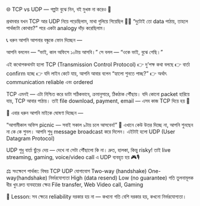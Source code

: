 🌐 TCP vs UDP — গল্পটা বুঝে নিন, বই মুখস্ত না করেও 🧠

প্রথমবার যখন TCP আর UDP নিয়ে পড়েছিলাম, মাথা গুলিয়ে গিয়েছিল 😵‍💫
“দুটোই তো data পাঠায়, তাহলে পার্থক্যটা কোথায়?”
পরে একটা analogy দাঁড় করেছিলাম।

📞 ধরুন আপনি আপনার বন্ধুকে ফোন দিচ্ছেন —

আপনি বললেন —
“ভাই, কাল অফিসে ১০টায় আসবি।”
সে বলল —
“ওকে ভাই, বুঝে গেছি।”

এই কথোপকথনটা হলো TCP (Transmission Control Protocol)
👉 দু’পক্ষ কথা বলছে
👉 বার্তা confirm হচ্ছে
👉 যদি লাইন কেটে যায়, আপনি আবার বলেন “হ্যালো শুনতে পাচ্ছ?”
👉 অর্থাৎ communication reliable এবং ordered

TCP এমনই —
এটা নিশ্চিত করে ডাটা সঠিকভাবে, ক্রমানুসারে, ঠিকঠাক পৌঁছায়।
যদি কোনো packet হারিয়ে যায়, TCP আবার পাঠায়।
তাই file download, payment, email — এসব কাজ TCP দিয়ে হয় 💼

📢 এবার ধরুন আপনি মাইকে ঘোষণা দিচ্ছেন —

“আগামীকাল অফিস picnic — সবাই সকাল ৯টায় চলে আসবেন!” 🎤
এখানে কেউ উত্তর দিচ্ছে না, আপনি শুনছেন না কে কে শুনল।
আপনি শুধু message broadcast করে দিলেন।
এইটাই হলো UDP (User Datagram Protocol)

UDP শুধু বার্তা ছুঁড়ে দেয় —
দেখে না সেটা পৌঁছালো কি না।
দ্রুত, হালকা, কিন্তু risky!
তাই live streaming, gaming, voice/video call এ UDP ব্যবহৃত হয় 🎮🎙️

⚖️ সংক্ষেপে পার্থক্য:
বিষয় TCP UDP
যোগাযোগ Two-way (handshake) One-way(handshake) 
নির্ভরযোগ্যতা High (data resend) Low (no guarantee)
গতি তুলনামূলক ধীর খুব দ্রুত
ব্যবহারের ক্ষেত্র File transfer, Web Video call, Gaming

🧠 Lesson:
সব ক্ষেত্রে reliability দরকার হয় না —
কখনো গতি বেশি দরকার হয়, কখনো নির্ভরযোগ্যতা।
